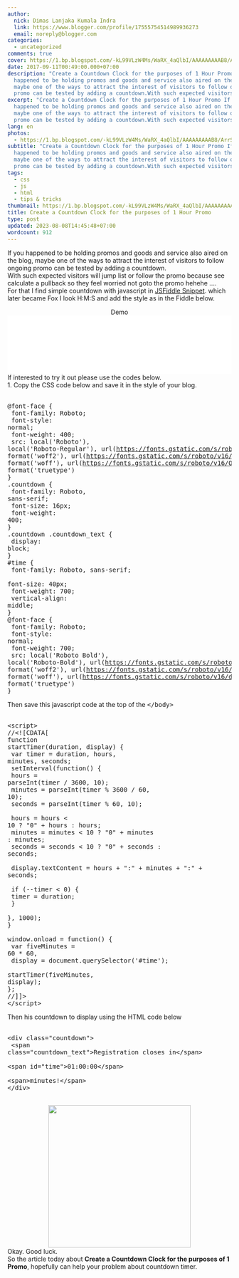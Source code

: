 ```yaml
---
author:
  nick: Dimas Lanjaka Kumala Indra
  link: https://www.blogger.com/profile/17555754514989936273
  email: noreply@blogger.com
categories:
  - uncategorized
comments: true
cover: https://1.bp.blogspot.com/-kL99VLzW4Ms/WaRX_4aQlbI/AAAAAAAAAB8/ArrS1QtEfG84W6z8Fj_caMdA-_J9ycrwwCLcBGAs/s320/5bfe82185dce9a2a58dee19d3c102139--status-younique-presenter.jpg
date: 2017-09-11T00:49:00.000+07:00
description: "Create a Countdown Clock for the purposes of 1 Hour Promo If you
  happened to be holding promos and goods and service also aired on the blog,
  maybe one of the ways to attract the interest of visitors to follow ongoing
  promo can be tested by adding a countdown.With such expected visitors will "
excerpt: "Create a Countdown Clock for the purposes of 1 Hour Promo If you
  happened to be holding promos and goods and service also aired on the blog,
  maybe one of the ways to attract the interest of visitors to follow ongoing
  promo can be tested by adding a countdown.With such expected visitors will "
lang: en
photos:
  - https://1.bp.blogspot.com/-kL99VLzW4Ms/WaRX_4aQlbI/AAAAAAAAAB8/ArrS1QtEfG84W6z8Fj_caMdA-_J9ycrwwCLcBGAs/s320/5bfe82185dce9a2a58dee19d3c102139--status-younique-presenter.jpg
subtitle: "Create a Countdown Clock for the purposes of 1 Hour Promo If you
  happened to be holding promos and goods and service also aired on the blog,
  maybe one of the ways to attract the interest of visitors to follow ongoing
  promo can be tested by adding a countdown.With such expected visitors will "
tags:
  - css
  - js
  - html
  - tips & tricks
thumbnail: https://1.bp.blogspot.com/-kL99VLzW4Ms/WaRX_4aQlbI/AAAAAAAAAB8/ArrS1QtEfG84W6z8Fj_caMdA-_J9ycrwwCLcBGAs/s320/5bfe82185dce9a2a58dee19d3c102139--status-younique-presenter.jpg
title: Create a Countdown Clock for the purposes of 1 Hour Promo
type: post
updated: 2023-08-08T14:45:48+07:00
wordcount: 912
---
```


If you happened to be holding promos and goods and service also aired on     the blog, maybe one of the ways to attract the interest of visitors to     follow ongoing promo can be tested by adding a countdown.<br>With such expected visitors will jump list or follow the promo because see     calculate a pullback so they feel worried not goto the promo hehehe ....<br>For that I find simple countdown with javascript in  <a alt="jsfiddle" href="https://jsfiddle.net/dimaslanjaka/e0sjfjy6/" rel="noopener noreferer nofollow" target="_top" title="JSFiddle">JSFiddle Snippet</a>.  which later became Fox I look H:M:S and add the style as in the Fiddle     below. <br><center>Demo</center><script async="" src="//jsfiddle.net/dimaslanjaka/e0sjfjy6/embed/result/"></script><noscript><iframe width="100%" height="130" src="//jsfiddle.net/dimaslanjaka/e0sjfjy6/embedded/result/" allowfullscreen="allowfullscreen" frameborder="0" scrolling="no"></iframe></noscript><br>If interested to try it out please use the codes below.<br>1. Copy the CSS code below and save it in the style of your blog.<br><script async="" src="//jsfiddle.net/dimaslanjaka/e0sjfjy6/embed/css/dark/"></script> <br><pre>@font-face {<br>  font-family: Roboto;<br>  font-style: normal;<br>  font-weight: 400;<br>  src: local('Roboto'), local('Roboto-Regular'), url(https://fonts.gstatic.com/s/roboto/v16/CWB0XYA8bzo0kSThX0UTuA.woff2) format('woff2'), url(https://fonts.gstatic.com/s/roboto/v16/2UX7WLTfW3W8TclTUvlFyQ.woff) format('woff'), url(https://fonts.gstatic.com/s/roboto/v16/QHD8zigcbDB8aPfIoaupKOvvDin1pK8aKteLpeZ5c0A.ttf) format('truetype')<br>}<br>.countdown {<br>  font-family: Roboto, sans-serif;<br>  font-size: 16px;<br>  font-weight: 400;<br>}<br>.countdown .countdown_text {<br>  display: block;<br>}<br>#time {<br>  font-family: Roboto, sans-serif;<br>  font-size: 40px;<br>  font-weight: 700;<br>  vertical-align: middle;<br>}<br>@font-face {<br>  font-family: Roboto;<br>  font-style: normal;<br>  font-weight: 700;<br>  src: local('Roboto Bold'), local('Roboto-Bold'), url(https://fonts.gstatic.com/s/roboto/v16/d-6IYplOFocCacKzxwXSOFtXRa8TVwTICgirnJhmVJw.woff2) format('woff2'), url(https://fonts.gstatic.com/s/roboto/v16/d-6IYplOFocCacKzxwXSOD8E0i7KZn-EPnyo3HZu7kw.woff) format('woff'), url(https://fonts.gstatic.com/s/roboto/v16/d-6IYplOFocCacKzxwXSOCZ2oysoEQEeKwjgmXLRnTc.ttf) format('truetype')<br>}<br></pre>Then save this javascript code at the top of the <kbd>&lt;/body&gt;</kbd><br><script async="" src="//jsfiddle.net/dimaslanjaka/e0sjfjy6/embed/js/dark/"></script> <br><pre>&lt;script&gt;<br>//&lt;![CDATA[<br>function startTimer(duration, display) {<br>  var timer = duration, hours, minutes, seconds;<br>  setInterval(function() {<br>    hours = parseInt(timer / 3600, 10);<br>    minutes = parseInt(timer % 3600 / 60, 10);<br>    seconds = parseInt(timer % 60, 10);<br><br>    hours = hours &lt; 10 ? "0" + hours : hours;<br>    minutes = minutes &lt; 10 ? "0" + minutes : minutes;<br>    seconds = seconds &lt; 10 ? "0" + seconds : seconds;<br><br>    display.textContent = hours + ":" + minutes + ":" + seconds;<br><br>    if (--timer &lt; 0) {<br>      timer = duration;<br>    }<br>  }, 1000);<br>}<br><br>window.onload = function() {<br>  var fiveMinutes = 60 * 60,<br>    display = document.querySelector('#time');<br>  startTimer(fiveMinutes, display);<br>};<br>//]]&gt;<br>&lt;/script&gt;<br></pre>Then his countdown to display using the HTML code below <br><script async="" src="//jsfiddle.net/dimaslanjaka/e0sjfjy6/embed/html/dark/"></script> <br><pre>&lt;div class="countdown"&gt;<br>  &lt;span class="countdown_text"&gt;Registration closes in&lt;/span&gt;<br>  &lt;span id="time"&gt;01:00:00&lt;/span&gt;<br>  &lt;span&gt;minutes!&lt;/span&gt;<br>&lt;/div&gt;<br></pre><br><div class="separator" style="clear: both; text-align: center;"><a href="https://1.bp.blogspot.com/-kL99VLzW4Ms/WaRX_4aQlbI/AAAAAAAAAB8/ArrS1QtEfG84W6z8Fj_caMdA-_J9ycrwwCLcBGAs/s1600/5bfe82185dce9a2a58dee19d3c102139--status-younique-presenter.jpg" imageanchor="1" style="margin-left: 1em; margin-right: 1em;" rel="noopener noreferer nofollow"><img border="0" data-original-height="236" data-original-width="236" height="320" src="https://1.bp.blogspot.com/-kL99VLzW4Ms/WaRX_4aQlbI/AAAAAAAAAB8/ArrS1QtEfG84W6z8Fj_caMdA-_J9ycrwwCLcBGAs/s320/5bfe82185dce9a2a58dee19d3c102139--status-younique-presenter.jpg" width="320"></a></div>Okay. Good luck.  <br>So the article today about <b>Create a Countdown Clock for the purposes of 1 Promo</b>, hopefully can help your problem about countdown timer.